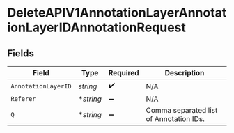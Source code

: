 # DeleteAPIV1AnnotationLayerAnnotationLayerIDAnnotationRequest


## Fields

| Field                                   | Type                                    | Required                                | Description                             |
| --------------------------------------- | --------------------------------------- | --------------------------------------- | --------------------------------------- |
| `AnnotationLayerID`                     | *string*                                | :heavy_check_mark:                      | N/A                                     |
| `Referer`                               | **string*                               | :heavy_minus_sign:                      | N/A                                     |
| `Q`                                     | **string*                               | :heavy_minus_sign:                      | Comma separated list of Annotation IDs. |